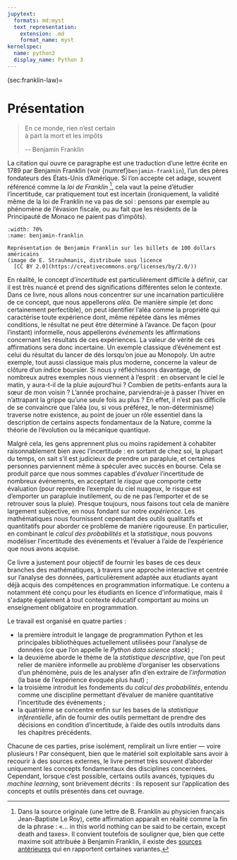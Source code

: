 ```yaml
---
jupytext:
  formats: md:myst
  text_representation:
    extension: .md
    format_name: myst
kernelspec:
  name: python3
  display_name: Python 3
---
```


(sec:franklin-law)=
# Présentation

> En ce monde, rien n’est certain<br/>
> à part la mort et les impôts
>
> -- Benjamin Franklin

La citation qui ouvre ce paragraphe est une traduction d’une lettre écrite en
1789 par Benjamin Franklin (voir {numref}`benjamin-franklin`), l’un des pères
fondateurs des États-Unis d’Amérique. Si l’on accepte cet adage, souvent
référencé comme la _loi de Franklin_ [^citation-franklin], cela vaut la peine
d’étudier l’incertitude, car pratiquement tout est incertain (ironiquement, la
validité même de la loi de Franklin ne va pas de soi : pensons par exemple au
phénomène de l’évasion fiscale, ou au fait que les résidents de la Principauté
de Monaco ne paient pas d’impôts).

```{figure} https://live.staticflickr.com/2869/9544834557_b844c48e78_b.jpg
:width: 70%
:name: benjamin-franklin

Représentation de Benjamin Franklin sur les billets de 100 dollars américains
(image de E. Strauhmanis, distribuée sous licence
  [CC BY 2.0](https://creativecommons.org/licenses/by/2.0/))
```

En réalité, le concept d’_incertitude_ est particulièrement difficile à définir,
car il est très nuancé et prend des significations différentes selon le
contexte. Dans ce livre, nous allons nous concentrer sur une incarnation
particulière de ce concept, que nous appellerons _aléa_.
De manière simple (et donc certainement perfectible), on peut identifier
l’aléa comme la propriété qui caractérise toute expérience dont, même répétée
dans les mêmes conditions, le résultat ne peut être déterminé à l’avance.
De façon (pour l’instant) informelle, nous appellerons _événements_ les
affirmations concernant les résultats de ces expériences. La valeur de vérité
de ces affirmations sera donc incertaine.
Un exemple classique d’événement est celui du résultat du lancer de dés
lorsqu’on joue au Monopoly. Un autre exemple, tout aussi classique mais plus
moderne, concerne la valeur de clôture d’un indice boursier. Si nous y
réfléchissons davantage, de nombreux autres exemples nous viennent à l’esprit :
en observant le ciel le matin, y aura-t-il de la pluie aujourd’hui ? Combien de
petits-enfants aura la sœur de mon voisin ? L’année prochaine, parviendrai-je à
passer l’hiver en n’attrapant la grippe qu’une seule fois au plus ? En effet,
il n’est pas difficile de se convaincre que l’aléa (ou, si vous préférez,
le non-déterminisme) traverse notre existence, au point de jouer un rôle
essentiel dans la description de certains aspects fondamentaux de la Nature,
comme la théorie de l’évolution ou la mécanique quantique.

Malgré cela, les gens apprennent plus ou moins rapidement à cohabiter
raisonnablement bien avec l’incertitude : en sortant de chez soi, la plupart
du temps, on sait s’il est judicieux de prendre un parapluie, et certaines
personnes parviennent même à spéculer avec succès en bourse. Cela se produit
parce que nous sommes capables d’_évaluer_ l’incertitude de nombreux événements,
en acceptant le _risque_ que comporte cette évaluation (pour reprendre
l’exemple du ciel nuageux, le risque est d’emporter un parapluie inutilement,
ou de ne pas l’emporter et de se retrouver sous la pluie). Presque toujours,
nous faisons tout cela de manière largement subjective, en nous fondant sur
notre _expérience_. Les mathématiques nous fournissent cependant des outils
qualitatifs et quantitatifs pour aborder ce problème de manière rigoureuse.
En particulier, en combinant le _calcul des probabilités_ et la _statistique_,
nous pouvons modéliser l’incertitude des événements et l’évaluer à l’aide de
l’expérience que nous avons acquise.

Ce livre a justement pour objectif de fournir les bases de ces deux branches
des mathématiques, à travers une approche interactive et centrée sur
l’analyse des données, particulièrement adaptée aux étudiants ayant déjà acquis
des compétences en programmation informatique. Le contenu a notamment été
conçu pour les étudiants en licence d'informatique, mais il s'adapte également
à tout contexte éducatif comportant au moins un enseignement obligatoire en
programmation.

Le travail est organisé en quatre parties :

- la première introduit le langage de programmation Python et les principales
  bibliothèques actuellement utilisées pour l’analyse de données (ce que l’on
  appelle le _Python data science stack_) ;
- la deuxième aborde le thème de la _statistique descriptive_, que l’on peut
  relier de manière informelle au problème d’organiser les observations d’un
  phénomène, puis de les analyser afin d’en extraire de l’_information_
  (la base de l’expérience évoquée plus haut) ;
- la troisième introduit les fondements du _calcul des probabilités_, entendu
  comme une discipline permettant d’évaluer de manière quantitative
  l’incertitude des événements ;
- la quatrième se concentre enfin sur les bases de la _statistique
  inférentielle_, afin de fournir des outils permettant de prendre des décisions
  en condition d’incertitude, à l’aide des outils introduits dans les chapitres
  précédents.

Chacune de ces parties, prise isolément, remplirait un livre entier —
voire plusieurs ! Par conséquent, bien que le matériel soit exploitable sans
avoir à recourir à des sources externes, le livre permet très souvent
d’aborder uniquement les concepts fondamentaux des disciplines concernées.
Cependant, lorsque c’est possible, certains outils avancés, typiques du
_machine learning_, sont brièvement décrits : ils reposent sur l’application
des concepts et outils présentés dans cet ouvrage.

[^citation-franklin]: Dans la source originale (une lettre de B. Franklin au
physicien français Jean-Baptiste Le Roy), cette affirmation apparaît en réalité
comme la fin de la phrase : «... in this world nothing can be said to be
certain, except death and taxes». Il convient toutefois de souligner que,
bien que cette maxime soit attribuée à Benjamin Franklin, il existe des
[sources antérieures]([wiki:Death_and_taxes_(idiom)](https://en.wikipedia.org/wiki/Death_and_taxes_(idiom)))
qui en rapportent certaines variantes.

